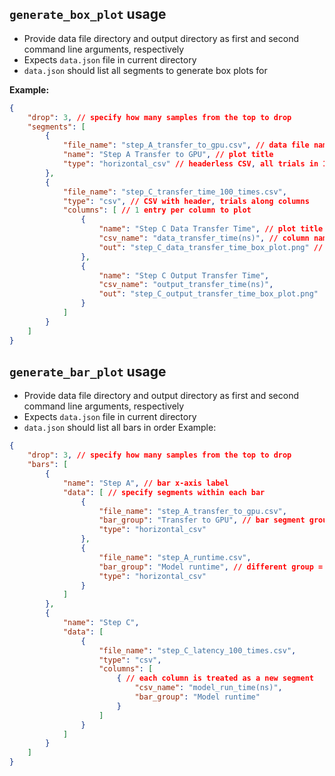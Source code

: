 ## `generate_box_plot` usage

* Provide data file directory and output directory as first and second command line arguments, respectively
* Expects `data.json` file in current directory
* `data.json` should list all segments to generate box plots for

**Example:**
```data.json
{
    "drop": 3, // specify how many samples from the top to drop
    "segments": [
        {
            "file_name": "step_A_transfer_to_gpu.csv", // data file name
            "name": "Step A Transfer to GPU", // plot title
            "type": "horizontal_csv" // headerless CSV, all trials in 1 row
        },
        {
            "file_name": "step_C_transfer_time_100_times.csv",
            "type": "csv", // CSV with header, trials along columns
            "columns": [ // 1 entry per column to plot
                {
                    "name": "Step C Data Transfer Time", // plot title
                    "csv_name": "data_transfer_time(ns)", // column name used in CSV
                    "out": "step_C_data_transfer_time_box_plot.png" // optional output file name
                },
                {
                    "name": "Step C Output Transfer Time",
                    "csv_name": "output_transfer_time(ns)",
                    "out": "step_C_output_transfer_time_box_plot.png"
                }
            ]
        }
    ]
}
```

## `generate_bar_plot` usage

* Provide data file directory and output directory as first and second command line arguments, respectively
* Expects `data.json` file in current directory
* `data.json` should list all bars in order
Example:
```data.json
{
    "drop": 3, // specify how many samples from the top to drop
    "bars": [
        {
            "name": "Step A", // bar x-axis label
            "data": [ // specify segments within each bar
                {
                    "file_name": "step_A_transfer_to_gpu.csv",
                    "bar_group": "Transfer to GPU", // bar segment group name
                    "type": "horizontal_csv"
                },
                {
                    "file_name": "step_A_runtime.csv",
                    "bar_group": "Model runtime", // different group = different color but same bar
                    "type": "horizontal_csv"
                }
            ]
        },
        {
            "name": "Step C",
            "data": [
                {
                    "file_name": "step_C_latency_100_times.csv",
                    "type": "csv",
                    "columns": [
                        { // each column is treated as a new segment
                            "csv_name": "model_run_time(ns)",
                            "bar_group": "Model runtime"
                        }
                    ]
                }
            ]
        }
    ]
}
```

